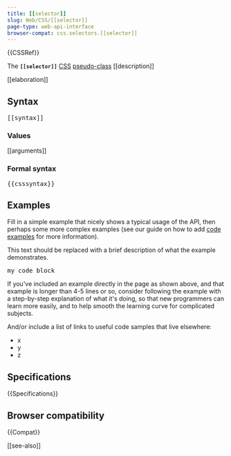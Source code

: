 ```yaml
---
title: [[selector]]
slug: Web/CSS/[[selector]]
page-type: web-api-interface
browser-compat: css.selectors.[[selector]]
---
```

{{CSSRef}}

The **`[[selector]]`** [CSS](/docs/Web/CSS) [pseudo-class](/docs/Web/CSS/Pseudo-classes) [[description]]

[[elaboration]]

## Syntax

<pre class="syntaxbox">[[syntax]]</pre>

### Values

[[arguments]]

### Formal syntax

<pre class="syntaxbox">{{csssyntax}}</pre>

## Examples

Fill in a simple example that nicely shows a typical usage of the API, then perhaps some more complex examples (see our guide on how to add [code examples](/en-US/docs/MDN/Contribute/Structures/Code_examples) for more information).

This text should be replaced with a brief description of what the example demonstrates.

<pre class="brush: js">my code block</pre>

If you've included an example directly in the page as shown above, and that example is longer than 4-5 lines or so, consider following the example with a step-by-step explanation of what it's doing, so that new programmers can learn more easily, and to help smooth the learning curve for complicated subjects.

And/or include a list of links to useful code samples that live elsewhere:

*   x
*   y
*   z

## Specifications

{{Specifications}}

## Browser compatibility

{{Compat}}

[[see-also]]